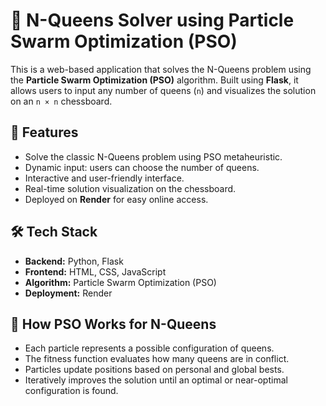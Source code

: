 # 🧠 N-Queens Solver using Particle Swarm Optimization (PSO)

This is a web-based application that solves the N-Queens problem using the **Particle Swarm Optimization (PSO)** algorithm. Built using **Flask**, it allows users to input any number of queens (`n`) and visualizes the solution on an `n × n` chessboard.

## 🚀 Features

- Solve the classic N-Queens problem using PSO metaheuristic.
- Dynamic input: users can choose the number of queens.
- Interactive and user-friendly interface.
- Real-time solution visualization on the chessboard.
- Deployed on **Render** for easy online access.

## 🛠️ Tech Stack

- **Backend:** Python, Flask  
- **Frontend:** HTML, CSS, JavaScript  
- **Algorithm:** Particle Swarm Optimization (PSO)  
- **Deployment:** Render

## 🧩 How PSO Works for N-Queens

- Each particle represents a possible configuration of queens.
- The fitness function evaluates how many queens are in conflict.
- Particles update positions based on personal and global bests.
- Iteratively improves the solution until an optimal or near-optimal configuration is found.


